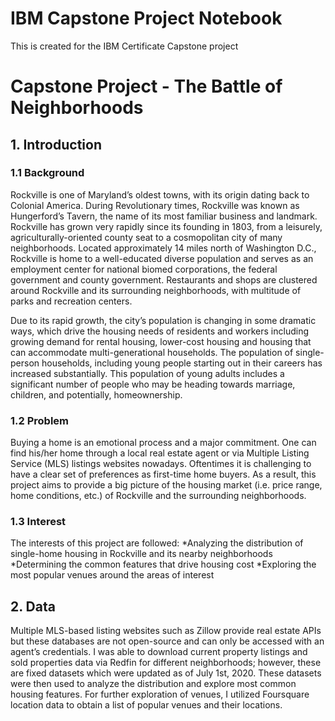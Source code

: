 # IBM Capstone Project Notebook
This is created for the IBM Certificate Capstone project

# Capstone Project - The Battle of Neighborhoods
## 1. Introduction
### 1.1 Background
<p>Rockville is one of  Maryland’s oldest towns, with its origin dating back to Colonial America. During Revolutionary times, Rockville was known as Hungerford’s Tavern, the name of its most familiar business and landmark. Rockville has grown very rapidly since its founding in 1803, from a leisurely, agriculturally-oriented county seat to a cosmopolitan city of many neighborhoods. Located approximately 14 miles north of Washington D.C., Rockville is home to a well-educated diverse population and serves as an employment center for national biomed corporations, the federal government and county government. Restaurants and shops are clustered around Rockville and its surrounding neighborhoods, with multitude of parks and recreation centers.</p>
<p>Due to its rapid growth, the city’s population is changing in some dramatic ways, which drive the housing needs of residents and workers including growing demand for rental housing, lower-cost housing and housing that can accommodate multi-generational households. The population of single-person households, including young people starting out in their careers has increased substantially. This population of young adults includes a significant number of people who may be heading towards marriage, children, and potentially, homeownership. </p>

### 1.2 Problem
<p>Buying a home is an emotional process and a major commitment. One can find his/her home through a local real estate agent or via Multiple Listing Service (MLS) listings websites nowadays. Oftentimes it is challenging to have a clear set of preferences as first-time home buyers. As a result, this project aims to provide a big picture of the housing market (i.e. price range, home conditions, etc.) of Rockville and the surrounding neighborhoods.</p>

### 1.3 Interest
<p>The interests of this project are followed:
*Analyzing the distribution of single-home housing in Rockville and its nearby neighborhoods
*Determining the common features that drive housing cost
*Exploring the most popular venues around the areas of interest
</p>

## 2. Data
<p>Multiple MLS-based listing websites such as Zillow provide real estate APIs but these databases are not open-source and can only be accessed with an agent’s credentials. I was able to download current property listings and sold properties data via Redfin for different neighborhoods; however, these are fixed datasets which were updated as of July 1st, 2020. These datasets were then used to analyze the distribution and explore most common housing features. For further exploration of venues, I utilized Foursquare location data to obtain a list of popular venues and their locations.</p>